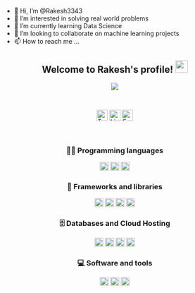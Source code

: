 - 👋 Hi, I’m @Rakesh3343
- 👀 I’m interested in solving real world problems
- 🌱 I’m currently learning Data Science
- 💞️ I’m looking to collaborate on machine learning projects
- 📫 How to reach me ...

<!---
Rakesh3343/Rakesh3343 is a ✨ special ✨ repository because its `README.md` (this file) appears on your GitHub profile.
You can click the Preview link to take a look at your changes.

<!-- ![Rakesh3343](sri.gif) -->
<h2 align="center">
  Welcome to Rakesh's profile!
  <img src="https://media.giphy.com/media/hvRJCLFzcasrR4ia7z/giphy.gif" width="28">
</h2>

<p align="center">
  <a href="https://github.com/DenverCoder1/readme-typing-svg"><img src="https://readme-typing-svg.herokuapp.com/?lines=Data%20Scientist;Machine%20Learning;Code%20|%20Eat%20|%20Sleep%20|%20Dream&font=Fira%20Code&center=true&width=440&height=45&color=bf002a&vCenter=true&size=22"></a>
</p>

<br>

<p align="center">
    <!--Twitter, LinkedIn, Hashnode, Kaggle -->
    <a href="https://twitter.com/rakesh_7_" target+"_blank" ><img alt="Twitter" src="https://img.shields.io/badge/Twitter-1DA1F2?style=for-the-badge&logo=twitter&logoColor=white" height="25em"></a> 
    <a href="https://www.linkedin.com/in/rakesh3343//" target+"_blank" ><img alt="LinkedIn" src="https://img.shields.io/badge/LinkedIn-0077B5?style=for-the-badge&logo=linkedin&logoColor=white" height="25em"></a> 
    <a href="uppalurirakesh@gmail.com" target+"_blank" ><img src="https://img.shields.io/badge/Gmail-D14836?style=for-the-badge&logo=gmail&logoColor=white" height="25em" alt="Email Me" title="Email Me"/></a>
    
</p>

<br>

<!-- <h2 align="center">
  My Tech Stack  
</h2> -->

<h3 align="center">
  👨‍💻 Programming languages 
</h3>

<p align='center'>
<!--Python,SQL, HTML, CSS -->
     <a href="https://www.python.org/" target+"_blank" ><img alt="Python" src="https://img.shields.io/badge/Python-FFD43B?style=for-the-badge&logo=python&logoColor=blue" height="20em"></a>
    <a href="https://www.w3schools.com/html/" target+"_blank" ><img alt="HTML" src="https://img.shields.io/badge/HTML5-E34F26?style=for-the-badge&logo=html5&logoColor=white" height="20em"></a>
    <a href="https://www.tutorialrepublic.com/css-tutorial/" target+"_blank" ><img alt="CSS" src="https://img.shields.io/badge/CSS3-1572B6?style=for-the-badge&logo=css3&logoColor=white" height="20em"></a
</p>

<h3 align="center">
🧰 Frameworks and libraries
</h3>

<p align="center">
<!-- Pandas, Numpy, Streamlit, Flask-->
    <a href="https://pandas.pydata.org/docs/getting_started/index.html" target+"_blank" ><img alt="Pandas" src="https://img.shields.io/badge/Pandas-2C2D72?style=for-the-badge&logo=pandas&logoColor=white" height="20em"></a>    
    <a href="https://numpy.org/" target+"_blank" ><img alt="Numpy" src="https://img.shields.io/badge/Numpy-777BB4?style=for-the-badge&logo=numpy&logoColor=white" height="20em"></a>
    <a href="https://streamlit.io/" target+"_blank" ><img alt="Streamlit" src="https://img.shields.io/badge/Streamlit-FF4B4B?style=for-the-badge&logo=Streamlit&logoColor=white" height="20em"></a>
    <a href="https://flask.palletsprojects.com/" target+"_blank" ><img alt="Flask" src="https://img.shields.io/badge/Flask-000000?style=for-the-badge&logo=flask&logoColor=white" height="20em"></a>
    
</p>

<h3 align="center">
🗄️ Databases and Cloud Hosting
</h3>

<p align="center">
<!--MySQL, Github, SQLite -->
    <a href="https://www.mysql.com/" target+"_blank" ><img alt="MySQL" src="https://img.shields.io/badge/MySQL-005C84?style=for-the-badge&logo=mysql&logoColor=white" height="20em"></a>
    <a href="https://github.com/" target+"_blank" ><img alt="Github" src="https://img.shields.io/badge/GitHub-100000?style=for-the-badge&logo=github&logoColor=white" height="20em"></a>
    <a href="https://www.docker.com/" target+"_blank" ><img alt="Docker" src="https://img.shields.io/badge/Docker-2CA5E0?style=for-the-badge&logo=docker&logoColor=white" height="20em"></a>
    <a href="https://www.sqlite.org/" target+"_blank" ><img alt="SQLite" src="https://img.shields.io/badge/SQLite-07405E?style=for-the-badge&logo=sqlite&logoColor=white" height="20em"></a>
   
</p>

<h3 align="center">
💻 Software and tools
</h3>

<p align="center">
<!-- Jupyter Notebooks, Visual Studio, Git  -->
    <a href="https://jupyter.org/" target+"_blank" ><img alt="JupyterNotebooks" src="https://img.shields.io/badge/Jupyter-F37626.svg?&style=for-the-badge&logo=Jupyter&logoColor=white" height="20em"></a>
    <a href="https://code.visualstudio.com/" target+"_blank" ><img alt="VisualStudio" src="https://img.shields.io/badge/Visual_Studio_Code-0078D4?style=for-the-badge&logo=visual%20studio%20code&logoColor=white" height="20em"></a>
    <a href="https://git-scm.com/" target+"_blank" ><img alt="Git" src="https://img.shields.io/badge/GIT-E44C30?style=for-the-badge&logo=git&logoColor=white" height="20em"></a>
   
</p>

<br>
        
